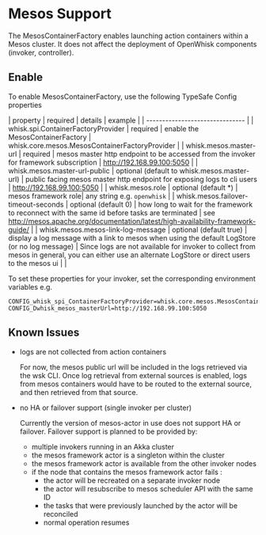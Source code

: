 # Mesos Support

The MesosContainerFactory enables launching action containers within a Mesos cluster. It does not affect the deployment of OpenWhisk components (invoker, controller).

## Enable

To enable MesosContainerFactory, use the following TypeSafe Config properties

| property | required | details | example |
| ------------------------------- |
| whisk.spi.ContainerFactoryProvider | required | enable the MesosContainerFactory | whisk.core.mesos.MesosContainerFactoryProvider |
| whisk.mesos.master-url | required | mesos master http endpoint to be accessed from the invoker for framework subscription | http://192.168.99.100:5050 |
| whisk.mesos.master-url-public | optional (default to whisk.mesos.master-url) | public facing mesos master http endpoint for exposing logs to cli users | http://192.168.99.100:5050 |
| whisk.mesos.role | optional (default *) | mesos framework role| any string e.g. `openwhisk` |
| whisk.mesos.failover-timeout-seconds | optional (default 0) | how long to wait for the framework to reconnect with the same id before tasks are terminated  | see http://mesos.apache.org/documentation/latest/high-availability-framework-guide/ |
| whisk.mesos.mesos-link-log-message | optional (default true) | display a log message with a link to mesos when using the default LogStore (or no log message) | Since logs are not available for invoker to collect from mesos in general, you can either use an alternate LogStore or direct users to the mesos ui |   |

To set these properties for your invoker, set the corresponding environment variables e.g.
```properties
CONFIG_whisk_spi_ContainerFactoryProvider=whisk.core.mesos.MesosContainerFactoryProvider
CONFIG_Dwhisk_mesos_masterUrl=http://192.168.99.100:5050
```

## Known Issues

* logs are not collected from action containers

  For now, the mesos public url will be included in the logs retrieved via the wsk CLI. Once log retrieval from external sources is enabled, logs from mesos containers would have to be routed to the external source, and then retrieved from that source. 
 
* no HA or failover support (single invoker per cluster)
  
  Currently the version of mesos-actor in use does not support HA or failover. Failover support is planned to be provided by:
  
  * multiple invokers running in an Akka cluster
  * the mesos framework actor is a singleton within the cluster
  * the mesos framework actor is available from the other invoker nodes
  * if the node that contains the mesos framework actor fails :
     * the actor will be recreated on a separate invoker node
     * the actor will resubscribe to mesos scheduler API with the same ID
     * the tasks that were previously launched by the actor will be reconciled
     * normal operation resumes
     
     
  



